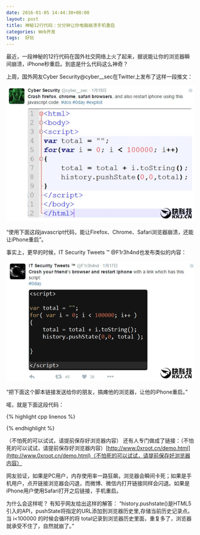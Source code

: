 ```yaml
---
date: 2016-01-05 14:44:30+00:00
layout: post
title: 神秘12行代码：分分钟让你电脑崩溃手机重启
categories: Web开发
tags:  好玩
---
```


最近，一段神秘的12行代码在国外社交网络上火了起来，据说能让你的浏览器瞬间崩溃，iPhone秒重启。到底是什么代码这么神奇？

上周，国外网友Cyber Security@cyber__sec在Twitter上发布了这样一段推文：

[![ ](/assets/神秘12行代码1.jpg)](/assets/神秘12行代码1.jpg)

“使用下面这段javascript代码，能让Firefox、Chrome、Safari浏览器崩溃，还能让iPhone重启”。


事实上，更早的时候，IT Security Tweets ™ @F1r3h4nd也发布类似的内容：

[![ ](/assets/神秘12行代码2.jpg)](/assets/神秘12行代码2.jpg)

“把下面这个脚本链接发送给你的朋友，搞瘫他的浏览器，让他的iPhone重启。”


喏，就是下面这段代码：

{% highlight cpp linenos %}
<html>
<body>
<script>
var total="";
for (var i=0;i<1000000;i++)
{
　　 total= total+i.toString ();
　　 history.pushState (0,0,total);
}
</script>
</body>
</html>
{% endhighlight %}

（不怕死的可以试试，请提前保存好浏览器内容）
还有人专门做成了链接：（不怕死的可以试试，请提前保存好浏览器内容）[http://www.0xroot.cn/demo.html](http://www.0xroot.cn/demo.html)（不怕死的可以试试，请提前保存好浏览器内容）

网友验证，如果是PC用户，内存使用率一路狂飙，浏览器会瞬间卡死；如果是手机用户，点开链接浏览器会闪退，而微博、微信内打开链接同样会闪退。如果是iPhone用户使用Safari打开之后链接，手机重启。

为什么会这样呢？
有知乎网友给出这样的解答：
“history.pushstate()是HTML5引入的API，pushState将指定的URL添加到浏览器历史里,存储当前历史记录点。 当 i<100000 的时候会循环的将 total记录到浏览器历史里面，重复多了，浏览器就承受不住了，自然就崩了。”
